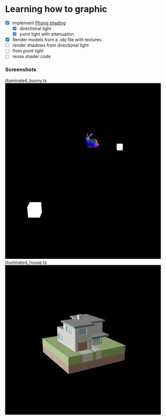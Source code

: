 # Learning how to graphic

- [x] Implement [Phong shading](https://en.wikipedia.org/wiki/Phong_shading)
  - [x] directional light
  - [x] point light with attenuation
- [x] Render models from a .obj file with textures
- [ ] render shadows from directional light
- [ ] from point light
- [ ] reuse shader code

### Screenshots

illuminated_bunny.ts
![bunny](./screenshots/bunny.png)
illuminated_house.ts
![House](./screenshots/house.png)
